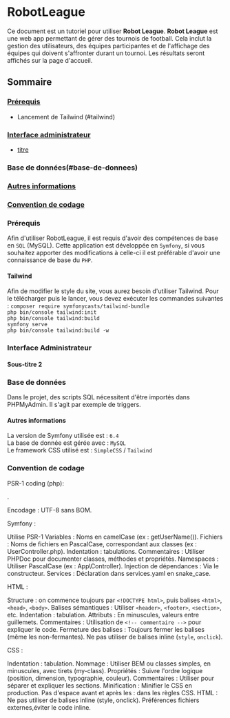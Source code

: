 # RobotLeague

Ce document est un tutoriel pour utiliser **Robot League**.
**Robot League** est une web app permettant de gérer des tournois de football.
Cela inclut la gestion des utilisateurs, des équipes participantes et de l'affichage des équipes qui doivent s'affronter durant un tournoi. Les résultats seront affichés sur la page d'accueil.

## Sommaire
### [Prérequis](#prérequis)  
- Lancement de Tailwind (#tailwind)
### [Interface administrateur](#interface-administrateur)  
- [titre](#sous-titre-2)
### Base de données(#base-de-donnees)
### [Autres informations](#autres-informations)
### [Convention de codage](#convention-de-codage)


### Prérequis

Afin d'utiliser RobotLeague, il est requis d'avoir des compétences de base en `SQL` (MySQL). Cette application est développée en `Symfony`, si vous souhaitez apporter des modifications à celle-ci il est préférable d'avoir une connaissance de base du `PHP`.
#### Tailwind
Afin de modifier le style du site, vous aurez besoin d'utiliser Tailwind. 
Pour le télécharger puis le lancer, vous devez exécuter les commandes suivantes : 
`composer require symfonycasts/tailwind-bundle`   
`php bin/console tailwind:init`  
`php bin/console tailwind:build`   
`symfony serve`   
`php bin/console tailwind:build -w`

### Interface Administrateur
#### Sous-titre 2


### Base de données
Dans le projet, des scripts SQL nécessitent d'être importés dans PHPMyAdmin. 
Il s'agit par exemple de triggers.


#### Autres informations
La version de Symfony utilisée est : `6.4`  
La base de donnée est gérée avec : `MySQL`  
Le framework CSS utilisé est : `SimpleCSS` / `Tailwind`

### Convention de codage 

PSR-1 coding (php): 

<?php : Pas d’espace avant.
classes : Noms de classes en PascalCase.
méthodes: Noms de méthodes en camelCase.
Noms de fichiers : Correspondent à la classe (ex : MaClasse.php).
Pas de code avant <?php ni après ?>.
Encodage : UTF-8 sans BOM.

Symfony : 

Utilise PSR-1
Variables : Noms en camelCase (ex : getUserName()).
Fichiers : Noms de fichiers en PascalCase, correspondant aux classes (ex : UserController.php).
Indentation : tabulations.
Commentaires : Utiliser PHPDoc pour documenter classes, méthodes et propriétés.
Namespaces : Utiliser PascalCase (ex : App\Controller).
Injection de dépendances : Via le constructeur.
Services : Déclaration dans services.yaml en snake_case.

HTML :

Structure : on commence toujours par `<!DOCTYPE html>`, puis balises `<html>`, `<head>`, `<body>`.
Balises sémantiques : Utiliser `<header>`, `<footer>`, `<section>`, etc.
Indentation : tabulation.
Attributs : En minuscules, valeurs entre guillemets.
Commentaires : Utilisation de `<!-- commentaire -->` pour expliquer le code.
Fermeture des balises : Toujours fermer les balises (même les non-fermantes).
Ne pas utiliser de balises inline (`style`, `onclick`).

CSS :

Indentation : tabulation.
Nommage : Utiliser BEM ou classes simples, en minuscules, avec tirets (my-class).
Propriétés : Suivre l'ordre logique (position, dimension, typographie, couleur).
Commentaires : Utiliser pour séparer et expliquer les sections.
Minification : Minifier le CSS en production.
Pas d'espace avant et après les : dans les règles CSS.
HTML : Ne pas utiliser de balises inline (style, onclick).
Préférences fichiers externes,éviter le code inline.


